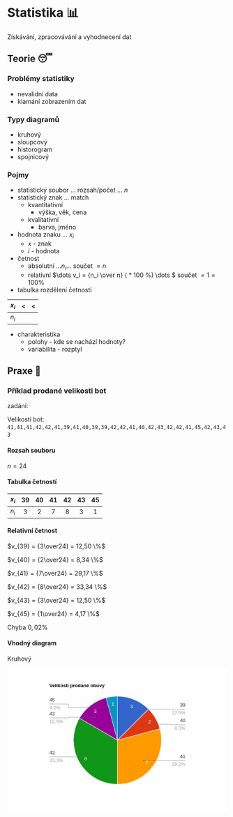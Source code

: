 # Statistika 📊
Získávání, zpracovávání a vyhodnecení dat

## Teorie 😴

### Problémy statistiky
- nevalidní data
- klamání zobrazením dat

### Typy diagramů
- kruhový
- sloupcový
- historogram
- spojnicový

### Pojmy
- statistický soubor ... rozsah/počet ... $n$
- statistický znak ... match
    - kvantitativní
        - výška, věk, cena
    - kvalitativní
        - barva, jméno
- hodnota znaku ... $x_i$
    - $x$ - znak
    - $i$ - hodnota
- četnost
    - absolutní $\dots n_i \dots$ součet $= n$
    - relativní $\dots v_i = {n_i \over n} ( * 100 \%) \dots $ součet $= 1 = 100\%$
- tabulka rozdělení četností

| $x_i$   |      <      |  < |
|:-------:|:-----------:|:--:|
| $n_i$   |             |    |

- charakteristika
    - polohy - kde se nachází hodnoty?
    - variabilita - rozptyl

## Praxe 🥳

### Příklad prodané velikosti bot
zadání:

Velikosti bot:
`41,41,41,42,42,41,39,41,40,39,39,42,42,41,40,42,43,42,42,41,45,42,43,43`

#### Rozsah souboru
$n = 24$
#### Tabulka četností

| $x_i$   | 39 |  40 |  41 |  42 |  43 |  45 |
|:-------:|:--:|:--:|:--:|:--:|:--:|:--:|
| $n_i$   |  3 | 2   |  7  |   8 |  3  |  1  |

#### Relativní četnost

$v_{39} = {3\over24} = 12,50 \%$

$v_{40} = {2\over24} = 8,34 \%$

$v_{41} = {7\over24} = 29,17 \%$

$v_{42} = {8\over24} = 33,34 \%$

$v_{43} = {3\over24} = 12,50 \%$

$v_{45} = {1\over24} = 4,17 \%$

Chyba $0,02\%$

#### Vhodný diagram

Kruhový

![image](/images/maths/pie_chart.png)